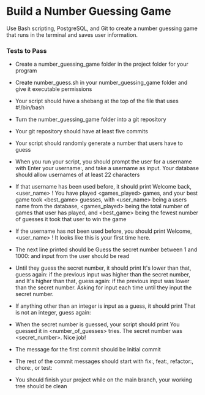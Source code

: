 # Build a Number Guessing Game

Use Bash scripting, PostgreSQL, and Git to create a number guessing game that runs in the terminal and saves user information.

### Tests to Pass

* Create a number_guessing_game folder in the project folder for your program

* Create number_guess.sh in your number_guessing_game folder and give it executable permissions

* Your script should have a shebang at the top of the file that uses #!/bin/bash

* Turn the number_guessing_game folder into a git repository

* Your git repository should have at least five commits

* Your script should randomly generate a number that users have to guess

* When you run your script, you should prompt the user for a username with Enter your username:, and take a username as input. Your database should allow usernames of at least 22 characters

* If that username has been used before, it should print Welcome back, <user_name> ! You have played <games_played> games, and your best game took <best_game> guesses, with <user_name> being a users name from the database, <games_played> being the total number of games that user has played, and <best_game> being the fewest number of guesses it took that user to win the game

* If the username has not been used before, you should print Welcome, <user_name> ! It looks like this is your first time here.

* The next line printed should be Guess the secret number between 1 and 1000: and input from the user should be read

* Until they guess the secret number, it should print It's lower than that, guess again: if the previous input was higher than the secret number, and It's higher than that, guess again: if the previous input was lower than the secret number. Asking for input each time until they input the secret number.

* If anything other than an integer is input as a guess, it should print That is not an integer, guess again:

* When the secret number is guessed, your script should print You guessed it in <number_of_guesses> tries. The secret number was <secret_number>. Nice job!

* The message for the first commit should be Initial commit

* The rest of the commit messages should start with fix:, feat:, refactor:, chore:, or test:

* You should finish your project while on the main branch, your working tree should be clean

